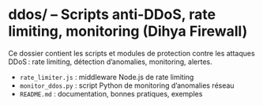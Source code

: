 # ddos/ – Scripts anti-DDoS, rate limiting, monitoring (Dihya Firewall)

Ce dossier contient les scripts et modules de protection contre les attaques DDoS : rate limiting, détection d’anomalies, monitoring, alertes.

- `rate_limiter.js` : middleware Node.js de rate limiting
- `monitor_ddos.py` : script Python de monitoring d’anomalies réseau
- `README.md` : documentation, bonnes pratiques, exemples
